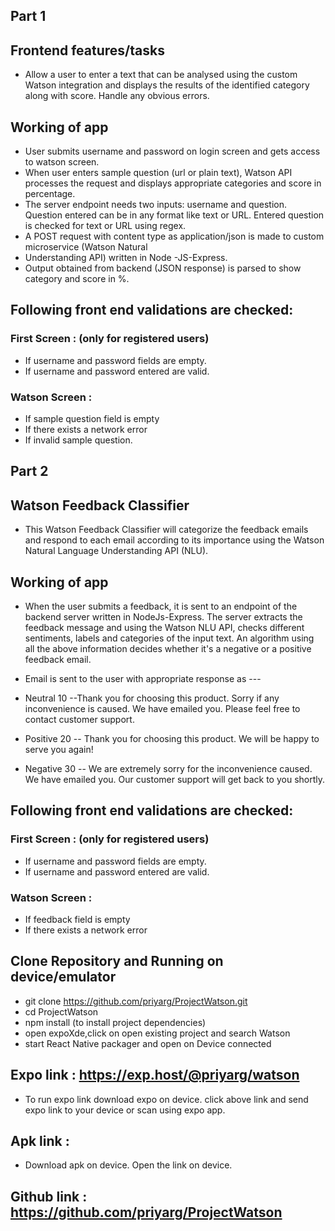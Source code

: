 
## Part 1

## Frontend features/tasks
* Allow a user to enter a text that can be analysed using the custom Watson integration and displays the results of the identified category along with score.
Handle any obvious errors.

## Working of app
* User submits username and password on login screen and gets access to watson screen.
* When user enters sample question (url or plain text), Watson API processes the request and displays appropriate           categories and score in percentage.
* The server endpoint needs two inputs: username and question. Question entered can be in any format like text or URL.      Entered question is checked for text or URL using regex. 
* A POST request with content type as application/json is made to custom microservice  (Watson Natural 
* Understanding API) written in Node -JS-Express.
* Output obtained from backend (JSON response) is parsed to show category and score in %.


## Following front end validations are checked:
### First Screen : (only for registered users)
* If username and password fields are empty.
* If username and password entered are valid.
### Watson Screen :
* If sample question field is empty
* If there exists a network error
* If invalid sample question.


## Part 2 

## Watson Feedback Classifier
* This Watson Feedback Classifier will categorize the feedback emails and respond to each email according to its importance using the Watson Natural Language Understanding API (NLU).

## Working of app

* When the user submits a feedback, it is sent to an endpoint of the backend server written in NodeJs-Express. The server extracts the feedback message and using the Watson NLU API, checks different sentiments, labels and categories of the input text. An algorithm using all the above information decides whether it's a negative or a positive feedback email.
* Email is sent to the user with appropriate response as ---

* Neutral 10 --Thank you for choosing this product. Sorry if any inconvenience is caused. We have emailed you. Please       feel free to contact customer support.
* Positive 20 -- Thank you for choosing this product. We will be happy to serve you again!
* Negative 30 -- We are extremely sorry  for the inconvenience caused. We have emailed you. Our customer support will get   back to you shortly.

## Following front end validations are checked:
### First Screen : (only for registered users)
* If username and password fields are empty.
* If username and password entered are valid.
### Watson Screen :
* If feedback field is empty
* If there exists a network error



## Clone Repository and Running on device/emulator

*  git clone https://github.com/priyarg/ProjectWatson.git
*  cd ProjectWatson
*  npm install (to install project dependencies)
*  open expoXde,click on open existing project and search Watson
*  start React Native packager and open on Device connected


## Expo link : https://exp.host/@priyarg/watson 
* To run expo link download expo on device. click above link and send expo link to your device or scan using expo app.

## Apk link : 
* Download apk on device.  Open the link on device.

## Github link : https://github.com/priyarg/ProjectWatson



